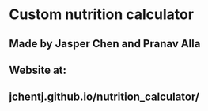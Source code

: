 # Custom nutrition calculator
## Made by Jasper Chen and Pranav Alla
## Website at:
## jchentj.github.io/nutrition_calculator/
